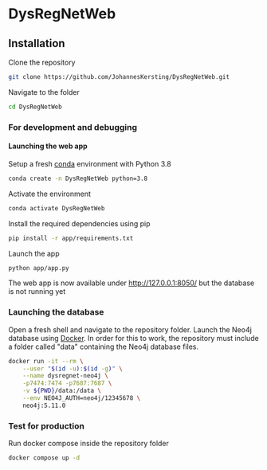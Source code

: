 # DysRegNetWeb

## Installation
Clone the repository
``` bash
git clone https://github.com/JohannesKersting/DysRegNetWeb.git
```

Navigate to the folder
``` bash
cd DysRegNetWeb
```

### For development and debugging

#### Launching the web app
Setup a fresh [conda](https://conda.io/projects/conda/en/latest/user-guide/install/index.html) environment with Python 3.8
``` bash
conda create -n DysRegNetWeb python=3.8
```

Activate the environment
``` bash
conda activate DysRegNetWeb
```

Install the required dependencies using pip
``` bash
pip install -r app/requirements.txt
```

Launch the app
``` bash
python app/app.py
```

The web app is now available under http://127.0.0.1:8050/ but the database is not running yet

### Launching the database
Open a fresh shell and navigate to the repository folder. 
Launch the Neo4j database using [Docker](https://docs.docker.com/engine/install/ubuntu/).
In order for this to work, the repository must include a folder called "data" containing the Neo4j database files.

``` bash
docker run -it --rm \
    --user "$(id -u):$(id -g)" \
    --name dysregnet-neo4j \
    -p7474:7474 -p7687:7687 \
    -v ${PWD}/data:/data \
    --env NEO4J_AUTH=neo4j/12345678 \
    neo4j:5.11.0
```

### Test for production
Run docker compose inside the repository folder
``` bash
docker compose up -d
```



